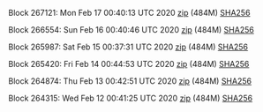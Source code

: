 Block 267121: Mon Feb 17 00:40:13 UTC 2020 [zip](https://dash-bootstrap.ams3.digitaloceanspaces.com/testnet/2020-02-17/bootstrap.dat.zip) (484M) [SHA256](https://dash-bootstrap.ams3.digitaloceanspaces.com/testnet/2020-02-17/sha256.txt)

Block 266554: Sun Feb 16 00:40:46 UTC 2020 [zip](https://dash-bootstrap.ams3.digitaloceanspaces.com/testnet/2020-02-16/bootstrap.dat.zip) (484M) [SHA256](https://dash-bootstrap.ams3.digitaloceanspaces.com/testnet/2020-02-16/sha256.txt)

Block 265987: Sat Feb 15 00:37:31 UTC 2020 [zip](https://dash-bootstrap.ams3.digitaloceanspaces.com/testnet/2020-02-15/bootstrap.dat.zip) (484M) [SHA256](https://dash-bootstrap.ams3.digitaloceanspaces.com/testnet/2020-02-15/sha256.txt)

Block 265420: Fri Feb 14 00:44:53 UTC 2020 [zip](https://dash-bootstrap.ams3.digitaloceanspaces.com/testnet/2020-02-14/bootstrap.dat.zip) (484M) [SHA256](https://dash-bootstrap.ams3.digitaloceanspaces.com/testnet/2020-02-14/sha256.txt)

Block 264874: Thu Feb 13 00:42:51 UTC 2020 [zip](https://dash-bootstrap.ams3.digitaloceanspaces.com/testnet/2020-02-13/bootstrap.dat.zip) (484M) [SHA256](https://dash-bootstrap.ams3.digitaloceanspaces.com/testnet/2020-02-13/sha256.txt)

Block 264315: Wed Feb 12 00:41:25 UTC 2020 [zip](https://dash-bootstrap.ams3.digitaloceanspaces.com/testnet/2020-02-12/bootstrap.dat.zip) (484M) [SHA256](https://dash-bootstrap.ams3.digitaloceanspaces.com/testnet/2020-02-12/sha256.txt)
